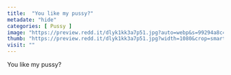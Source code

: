 ```yaml
---
title:  "You like my pussy?"
metadate: "hide"
categories: [ Pussy ]
image: "https://preview.redd.it/dlyk1kk3a7p51.jpg?auto=webp&s=99294a8c4aeb192ebe18f9bddee59801b7f82410"
thumb: "https://preview.redd.it/dlyk1kk3a7p51.jpg?width=1080&crop=smart&auto=webp&s=0c739c6754c69f1edca3f1f48e02f6da436ad2a7"
visit: ""
---
```

You like my pussy?
